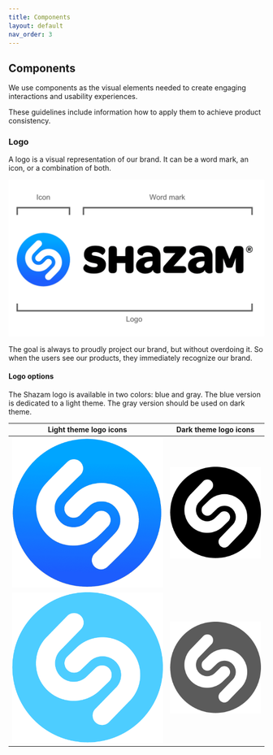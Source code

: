 ```yaml
---
title: Components
layout: default
nav_order: 3
---
```


## Components

We use components as the visual elements needed to create engaging interactions and usability experiences. 

These guidelines include information how to apply them to achieve product consistency.

<!-- 
### Typography
 
NeueMontreal - to check


### Colors

-->

### Logo

A logo is a visual representation of our brand. It can be a word mark, an icon, or a combination of both. 

![Shazam logo explanation](../links/Shazam_logo_expl.png)

The goal is always to proudly project our brand, but without overdoing it. So when the users see our products, they immediately recognize our brand.

#### Logo options

The Shazam logo is available in two colors: blue and gray. The blue version is dedicated to a light theme. The gray version should be used on dark theme.

| Light theme logo icons | Dark theme logo icons |
| ----------- | ----------- |
| ![Shazam blue logo icon](../links/Shazam_blue.png) | ![Shazam gray logo icon](../links/Shazam_gray.png) |
| ![Shazam light blue logo icon](../links/Shazam_light_blue.png) | ![Shazam light gray logo icon](../links/Shazam_light_gray.png) |

<!-- 
do and dont's / best practices
### Button
### Icons
### Accessibility
### Checkbox
### Breadcrumbs
### Card
### Multivariant select
### Notification
### Number picker
### Pagination
### Date and time
### Status messages (error, info, success, warning)
-->